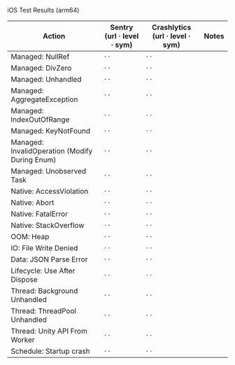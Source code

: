 iOS Test Results (arm64)

| Action | Sentry (url · level · sym) | Crashlytics (url · level · sym) | Notes |
| --- | --- | --- | --- |
| Managed: NullRef | <url> · <level> · <sym> | <url> · <level> · <sym> | |
| Managed: DivZero | <url> · <level> · <sym> | <url> · <level> · <sym> | |
| Managed: Unhandled | <url> · <level> · <sym> | <url> · <level> · <sym> | |
| Managed: AggregateException | <url> · <level> · <sym> | <url> · <level> · <sym> | |
| Managed: IndexOutOfRange | <url> · <level> · <sym> | <url> · <level> · <sym> | |
| Managed: KeyNotFound | <url> · <level> · <sym> | <url> · <level> · <sym> | |
| Managed: InvalidOperation (Modify During Enum) | <url> · <level> · <sym> | <url> · <level> · <sym> | |
| Managed: Unobserved Task | <url> · <level> · <sym> | <url> · <level> · <sym> | |
| Native: AccessViolation | <url> · <level> · <sym> | <url> · <level> · <sym> | |
| Native: Abort | <url> · <level> · <sym> | <url> · <level> · <sym> | |
| Native: FatalError | <url> · <level> · <sym> | <url> · <level> · <sym> | |
| Native: StackOverflow | <url> · <level> · <sym> | <url> · <level> · <sym> | |
| OOM: Heap | <url> · <level> · <sym> | <url> · <level> · <sym> | |
| IO: File Write Denied | <url> · <level> · <sym> | <url> · <level> · <sym> | |
| Data: JSON Parse Error | <url> · <level> · <sym> | <url> · <level> · <sym> | |
| Lifecycle: Use After Dispose | <url> · <level> · <sym> | <url> · <level> · <sym> | |
| Thread: Background Unhandled | <url> · <level> · <sym> | <url> · <level> · <sym> | |
| Thread: ThreadPool Unhandled | <url> · <level> · <sym> | <url> · <level> · <sym> | |
| Thread: Unity API From Worker | <url> · <level> · <sym> | <url> · <level> · <sym> | |
| Schedule: Startup crash | <url> · <level> · <sym> | <url> · <level> · <sym> | |
